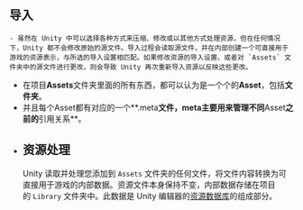 ## 导入
	- 虽然在 Unity 中可以选择各种方式来压缩、修改或以其他方式处理资源，但在任何情况下，Unity 都不会修改原始的源文件。导入过程会读取源文件，并在内部创建一个可直接用于游戏的资源表示，与所选的导入设置相匹配。如果修改资源的导入设置，或者对 `Assets` 文件夹中的源文件进行更改，则会导致 Unity 再次重新导入资源以反映这些更改。
- 在项目**Assets**文件夹里面的所有东西，都可以认为是一个个的**Asset**，包括**文件夹**。
- 并且每个Asset都有对应的一个**.meta**文件，**meta**主要用来管理不同**Asset**之前的**引用关系**。
- ## 资源处理
  Unity 读取并处理您添加到 `Assets` 文件夹的任何文件，将文件内容转换为可直接用于游戏的内部数据。资源文件本身保持不变，内部数据存储在项目的 `Library` 文件夹中。此数据是 Unity 编辑器的[资源数据库](https://docs.unity3d.com/cn/2021.1/Manual/AssetDatabase.html)的组成部分。